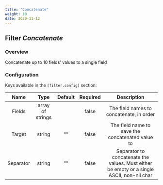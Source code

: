 ```yaml
---
title: "Concatenate"
weight: 10
date: 2020-11-12
---
```

## Filter *Concatenate*

### Overview
Concatenate up to 10 fields' values to a single field

### Configuration

Keys available in the `[filter.config]` section:

|Name|Type|Default|Required|Description|
|:--:|:--:|:-----:|:------:|:---------:|
| Fields| array of strings| | false| The field names to concatenate, in order|
| Target| string| ""| false| The field name to save the concatenated value to|
| Separator| string| ""| false| Separator to concatenate the values. Must either be empty or a single ASCII, non-nil char|

